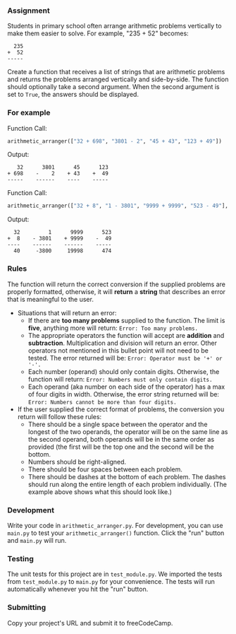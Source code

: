 ### Assignment

Students in primary school often arrange arithmetic problems vertically to make
them easier to solve. For example, "235 + 52" becomes:

```
  235
+  52
-----
```

Create a function that receives a list of strings that are arithmetic problems
and returns the problems arranged vertically and side-by-side. The function
should optionally take a second argument. When the second argument is set to
`True`, the answers should be displayed.

### For example

Function Call:

```py
arithmetic_arranger(["32 + 698", "3801 - 2", "45 + 43", "123 + 49"])
```

Output:

```
   32      3801      45      123
+ 698    -    2    + 43    +  49
-----    ------    ----    -----
```

Function Call:

```py
arithmetic_arranger(["32 + 8", "1 - 3801", "9999 + 9999", "523 - 49"], True)
```

Output:

```
  32         1      9999      523
+  8    - 3801    + 9999    -  49
----    ------    ------    -----
  40     -3800     19998      474
```

### Rules

The function will return the correct conversion if the supplied problems are
properly formatted, otherwise, it will **return** a **string** that describes an
error that is meaningful to the user.

- Situations that will return an error:
  - If there are **too many problems** supplied to the function. The limit is
    **five**, anything more will return: `Error: Too many problems.`
  - The appropriate operators the function will accept are **addition** and
    **subtraction**. Multiplication and division will return an error. Other
    operators not mentioned in this bullet point will not need to be tested. The
    error returned will be: `Error: Operator must be '+' or '-'.`
  - Each number (operand) should only contain digits. Otherwise, the function
    will return: `Error: Numbers must only contain digits.`
  - Each operand (aka number on each side of the operator) has a max of four
    digits in width. Otherwise, the error string returned will be:
    `Error: Numbers cannot be more than four digits.`
- If the user supplied the correct format of problems, the conversion you return
  will follow these rules:
  - There should be a single space between the operator and the longest of the
    two operands, the operator will be on the same line as the second operand,
    both operands will be in the same order as provided (the first will be the
    top one and the second will be the bottom.
  - Numbers should be right-aligned.
  - There should be four spaces between each problem.
  - There should be dashes at the bottom of each problem. The dashes should run
    along the entire length of each problem individually. (The example above
    shows what this should look like.)

### Development

Write your code in `arithmetic_arranger.py`. For development, you can use
`main.py` to test your `arithmetic_arranger()` function. Click the "run" button
and `main.py` will run.

### Testing

The unit tests for this project are in `test_module.py`. We imported the tests
from `test_module.py` to `main.py` for your convenience. The tests will run
automatically whenever you hit the "run" button.

### Submitting

Copy your project's URL and submit it to freeCodeCamp.
